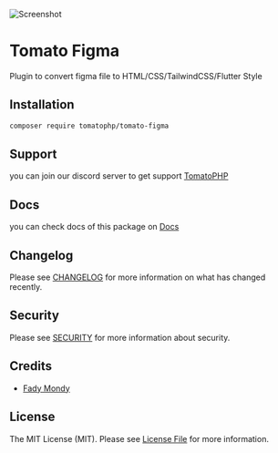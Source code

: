 ![Screenshot](https://github.com/tomatophp/tomato-figma/blob/master/art/screenshot.png)

# Tomato Figma

Plugin to convert figma file to HTML/CSS/TailwindCSS/Flutter Style

## Installation

```bash
composer require tomatophp/tomato-figma
```

## Support

you can join our discord server to get support [TomatoPHP](https://discord.gg/VZc8nBJ3ZU)

## Docs

you can check docs of this package on [Docs](https://docs.tomatophp.com/plugins/tomato-figma)
## Changelog

Please see [CHANGELOG](CHANGELOG.md) for more information on what has changed recently.

## Security

Please see [SECURITY](SECURITY.md) for more information about security.

## Credits

- [Fady Mondy](https://www.github.com/3x1io)

## License

The MIT License (MIT). Please see [License File](LICENSE.md) for more information.
